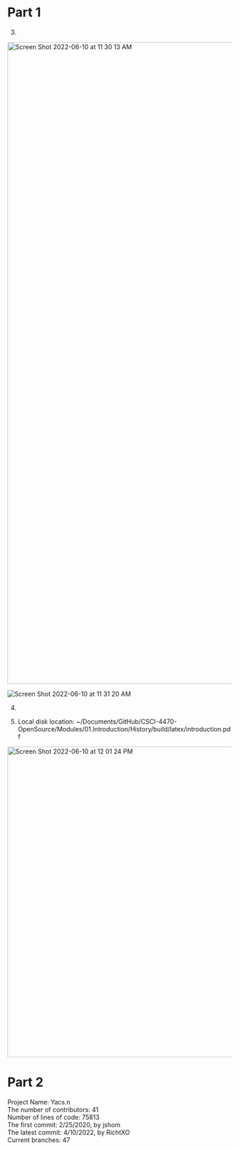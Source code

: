 # Part 1
3.
 <img width="1440" alt="Screen Shot 2022-06-10 at 11 30 13 AM" src="https://user-images.githubusercontent.com/75590646/173099771-9d947901-0d54-4812-953b-883ab2cffc2a.png">

![Screen Shot 2022-06-10 at 11 31 20 AM](https://user-images.githubusercontent.com/75590646/173099982-bca6f6ee-34b5-44c9-84ae-b2d9b14000f3.png)

4. 



5. Local disk location: ~/Documents/GitHub/CSCI-4470-OpenSource/Modules/01.Introduction/History/build/latex/introduction.pdf
<img width="697" alt="Screen Shot 2022-06-10 at 12 01 24 PM" src="https://user-images.githubusercontent.com/75590646/173106380-d2f49146-f4e6-428c-9d51-4885d5c5f957.png">



# Part 2
Project Name: Yacs.n \
The number of contributors: 41 \
Number of lines of code:  75813 \
The first commit: 2/25/2020, by jshom \
The latest commit: 4/10/2022, by RichtXO \
Current branches: 47 
